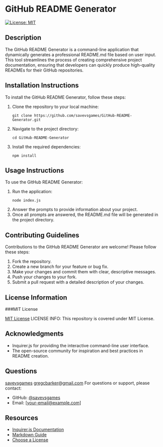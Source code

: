 # GitHub README Generator

[![License: MIT](https://img.shields.io/badge/License-MIT-yellow.svg)](https://opensource.org/licenses/MIT)

## Description

The GitHub README Generator is a command-line application that dynamically generates a professional README.md file based on user input. This tool streamlines the process of creating comprehensive project documentation, ensuring that developers can quickly produce high-quality READMEs for their GitHub repositories.

## Installation Instructions

To install the GitHub README Generator, follow these steps:

1. Clone the repository to your local machine:
   ```
   git clone https://github.com/savevsgames/GitHub-README-Generator.git
   ```
2. Navigate to the project directory:
   ```
   cd GitHub-README-Generator
   ```
3. Install the required dependencies:
   ```
   npm install
   ```

## Usage Instructions

To use the GitHub README Generator:

1. Run the application:
   ```
   node index.js
   ```
2. Answer the prompts to provide information about your project.
3. Once all prompts are answered, the README.md file will be generated in the project directory.

## Contributing Guidelines

Contributions to the GitHub README Generator are welcome! Please follow these steps:

1. Fork the repository.
2. Create a new branch for your feature or bug fix.
3. Make your changes and commit them with clear, descriptive messages.
4. Push your changes to your fork.
5. Submit a pull request with a detailed description of your changes.

## License Information

###MIT License

[MIT License](./../LICENSE) LICENSE INFO: This repository is covered under MIT License.

## Acknowledgments

- Inquirer.js for providing the interactive command-line user interface.
- The open-source community for inspiration and best practices in README creation.

## Questions

[savevsgames](https://github.com/savevsgames)
gregcbarker@gmail.com
For questions or support, please contact:
- GitHub: [@savevsgames](https://github.com/savevsgames)
- Email: [your-email@example.com]

## Resources

- [Inquirer.js Documentation](https://github.com/SBoudrias/Inquirer.js#readme)
- [Markdown Guide](https://www.markdownguide.org/)
- [Choose a License](https://choosealicense.com/)